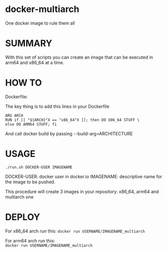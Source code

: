 # docker-multiarch
One docker image to rule them all


SUMMARY
=======

With this set of scripts you can create an image that can be executed in arm64 and x86_64 at a time. 


HOW TO
======

Dockerfile:

The key thing is to add this lines in your Dockerfile
```
ARG ARCH
RUN if [[ "${ARCH}"X == "x86_64"X ]]; then DO X86_64 STUFF \
else DO ARM64 STUFF; fi
```
And call docker build by passing --build-arg=ARCHITECTURE


USAGE
=====
```
./run.sh DOCKER-USER IMAGENAME
```

DOCKER-USER: docker user in docker.io
IMAGENAME: descriptive name for the image to be pushed.

This procedure will create 3 images in your repository: x86_64, arm64 and multiarch one


DEPLOY
======

For x86_64 arch run this:
	```docker run USERNAME/IMAGENAME_multiarch```

For arm64 arch run this:	
	```docker run USERNAME/IMAGENAME_multiarch```


